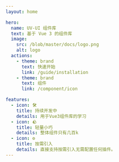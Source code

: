 ```yaml
---
layout: home

hero:
  name: UV-UI 组件库
  text: 基于 Vue 3 的组件库
  image:
    src: /blob/master/docs/logo.png
    alt: logo
  actions:
    - theme: brand
      text: 快速开始
      link: /guide/installation
    - theme: brand
      text: 组件
      link: /component/icon

features:
  - icon: 🛠️
    title: 持续开发中
    details: 用于Vue3组件库的学习
  - icon: 🪨
    title: 轻量小巧
    details: 整体组件只有几百k
  - icon: ⚙️
    title: 按需引入
    details: 直接支持按需引入无需配置任何插件。
---
```


